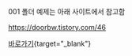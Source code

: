 001 폴더 예제는 아래 사이트에서 참고함

https://doorbw.tistory.com/46

[바로가기](https://doorbw.tistory.com/46){target="_blank"}


